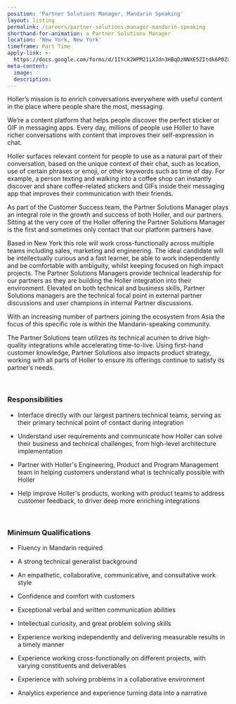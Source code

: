 ```yaml
---
position: 'Partner Solutions Manager, Mandarin Speaking'
layout: listing
permalink: /careers/partner-solutions-manager-mandarin-speaking
shorthand-for-animation: a Partner Solutions Manager
location: 'New York, New York'
timeframe: Part Time
apply-link: >-
  https://docs.google.com/forms/d/1IYck2WPM21iXJdn3HBqDzNNXE5ZItdk6P0ZxFLVe0cg/edit
meta-content:
  image:
  description:
---
```


Holler’s mission is to enrich conversations everywhere with useful content in the place where people share the most, messaging.

We’re a content platform that helps people discover the perfect sticker or GIF in messaging apps. Every day, millions of people use Holler to have richer conversations with content that improves their self-expression in chat.

Holler surfaces relevant content for people to use as a natural part of their conversation, based on the unique context of their chat, such as location, use of certain phrases or emoji, or other keywords such as time of day. For example, a person texting and walking into a coffee shop can instantly discover and share coffee-related stickers and GIFs inside their messaging app that improves their communication with their friends.

As part of the Customer Success team, the Partner Solutions Manager plays an integral role in the growth and success of both Holler, and our partners. Sitting at the very core of the Holler offering the Partner Solutions Manager is the first and sometimes only contact that our platform partners have.

Based in New York this role will work cross-functionally across multiple teams including sales, marketing and engineering. The ideal candidate will be intellectually curious and a fast learner, be able to work independently and be comfortable with ambiguity, whilst keeping focused on high impact projects. The Partner Solutions Managers provide technical leadership for our partners as they are building the Holler integration into their environment. Elevated on both technical and business skills, Partner Solutions managers are the technical focal point in external partner discussions and user champions in internal Partner discussions.

With an increasing number of partners joining the ecosystem from Asia the focus of this specific role is within the Mandarin-speaking community.

The Partner Solutions team utilizes its technical acumen to drive high-quality integrations while accelerating time-to-live. Using first-hand customer knowledge, Partner Solutions also impacts product strategy, working with all parts of Holler to ensure its offerings continue to satisfy its partner’s needs.

&nbsp;

### **Responsibilities**

* Interface directly with our largest partners technical teams, serving as their primary technical point of contact during integration

* Understand user requirements and communicate how Holler can solve their business and technical challenges, from high-level architecture implementation

* Partner with Holler's Engineering, Product and Program Management team in helping customers understand what is technically possible with Holler

* Help improve Holler's products, working with product teams to address customer feedback, to driver deep more enriching integrations

&nbsp;

### **Minimum Qualifications**

* Fluency in Mandarin required

* A strong technical generalist background

* An empathetic, collaborative, communicative, and consultative work style

* Confidence and comfort with customers

* Exceptional verbal and written communication abilities

* Intellectual curiosity, and great problem solving skills

* Experience working independently and delivering measurable results in a timely manner

* Experience working cross-functionally on different projects, with varying constituents and deliverables

* Experience with solving problems in a collaborative environment

* Analytics experience and experience turning data into a narrative